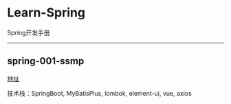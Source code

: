 # Learn-Spring

Spring开发手册

---

## spring-001-ssmp

[地址](./spring-001-ssmp)

技术栈：SpringBoot, MyBatisPlus, lombok, element-ui, vue, axios